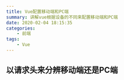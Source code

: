 ```yaml
---
title: Vue配置移动端和PC端
summary: 讲解vue根据设备的不同来配置移动端和PC端
date: 2020-02-04 18:15:35
categories:
    - 前端
tags:
    - Vue
---
```


## 以请求头来分辨移动端还是PC端